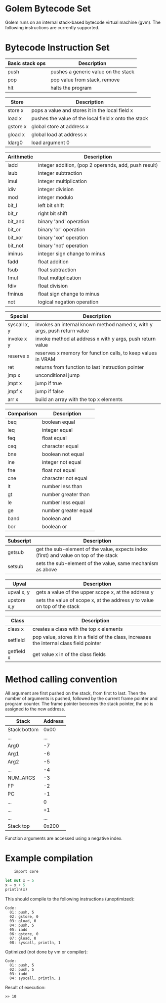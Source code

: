 # Golem Bytecode Set

Golem runs on an internal stack-based bytecode virtual machine (gvm).
The following instructions are currently supported.

# Bytecode Instruction Set

| Basic stack ops     | Description
|---                  |---
|push                 | pushes a generic value on the stack
|pop                  | pop value from stack, remove
|hlt                  | halts the program

| Store               | Description
|---                  |---
|store x              | pops a value and stores it in the local field x
|load x               | pushes the value of the local field x onto the stack
|gstore x             | global store at address x
|gload x              | global load at address x
|ldarg0               | load argument 0

| Arithmetic          | Description
|---                  |---
|iadd                 | integer addition, (pop 2 operands, add, push result)
|isub                 | integer subtraction
|imul                 | integer multiplication
|idiv                 | integer division
|mod                  | integer modulo
|bit_l                | left bit shift
|bit_r                | right bit shift
|bit_and              | binary 'and' operation
|bit_or               | binary 'or' operation
|bit_xor              | binary 'xor' operation
|bit_not              | binary 'not' operation
|iminus               | integer sign change to minus
|fadd                 | float addition
|fsub                 | float subtraction
|fmul                 | float multiplication
|fdiv                 | float division
|fminus               | float sign change to minus
|not                  | logical negation operation

| Special             | Description
|---                  |---
|syscall x, y         | invokes an internal known method named x, with y args, push return value
|invoke x y           | invoke method at address x with y args, push return value
|reserve x            | reserves x memory for function calls, to keep values in VRAM
|ret                  | returns from function to last instruction pointer
|jmp x                | unconditional jump
|jmpt x               | jump if true
|jmpf x               | jump if false
|arr x                | build an array with the top x elements

| Comparison          | Description
|---                  |---
|beq                  | boolean equal
|ieq                  | integer equal
|feq                  | float equal
|ceq                  | character equal
|bne                  | boolean not equal
|ine                  | integer not equal
|fne                  | float not equal
|cne                  | character not equal
|lt                   | number less than
|gt                   | number greater than
|le                   | number less equal
|ge                   | number greater equal
|band                 | boolean and
|bor                  | boolean or

| Subscript           | Description
|---                  |---
|getsub               | get the sub-element of the value, expects index (first) and value on top of the stack
|setsub               | sets the sub-element of the value, same mechanism as above

| Upval               | Description
|---                  |---
|upval x, y           | gets a value of the upper scope x, at the address y
|upstore x,y          | sets the value of scope x, at the address y to value on top of the stack

| Class               | Description
|---                  |---
|class x              | creates a class with the top x elements
|setfield             | pop value, stores it in a field of the class, increases the internal class field pointer
|getfield x           | get value x in of the class fields

# Method calling convention

All argument are first pushed on the stack, from first to last.
Then the number of arguments is pushed, followed by the current frame pointer and program counter.
The frame pointer becomes the stack pointer, the pc is assigned to the new address.

| Stack        | Address |
|---           |---      |
|Stack bottom  |   0x00  |
|...		   |      ...|
|Arg0		   |       -7|
|Arg1		   |       -6|
|Arg2		   |       -5|
|...		   |	   -4|
|NUM_ARGS	   |       -3|
|FP			   |       -2|
|PC			   |       -1|
|...		   |	    0|	<-- current position fp / sp
|...		   |       +1|
|...           |      ...|
| Stack top    |    0x200|

Function arguments are accessed using a negative index.

# Example compilation

```rust
    import core

let mut x = 5
x = x + 5
println(x)
```

This should compile to the following instructions (unoptimized):

    Code:
      01: push, 5
      02: gstore, 0
      03: gload, 0
      04: push, 5
      05: iadd
      06: gstore, 0
      07: gload, 0
      08: syscall, println, 1

Optimized (not done by vm or compiler):

    Code:
      01: push, 5
      02: push, 5
      03: iadd
      04: syscall, println, 1

Result of execution:

    >> 10
